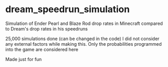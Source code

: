 # dream_speedrun_simulation
Simulation of Ender Pearl and Blaze Rod drop rates in Minecraft compared to Dream's drop rates in his speedruns

25,000 simulations done (can be changed in the code)
I did not consider any external factors while making this. Only the probabilities programmed into the game are considered here

Made just for fun
